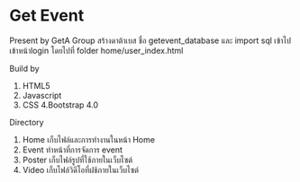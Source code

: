 # Get Event 

Present by GetA Group
สร้างดาต้าเบส ชื่อ getevent_database และ import sql เข้าไป
เข้าหน้าlogin โดยไปที่ folder home/user_index.html

Build by
1. HTML5
2. Javascript
3. CSS
4.Bootstrap 4.0

Directory
1. Home เก็บไฟล์และการทำงานในหน้า Home
2. Event ทำหน้าที่การจัดการ event
3. Poster เก็บไฟล์รูปที่ใช้ภายในเว็บไซต์
4. Video เก็บไฟล์วิดีโอที่ฝช้ภายในเว็บไซต์
